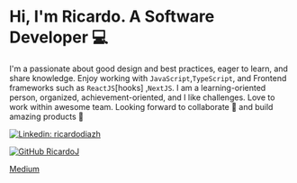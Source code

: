 # Hi, I'm Ricardo. A Software Developer 💻

I'm a passionate about good design and best practices, eager to learn, and share knowledge.
Enjoy working with `JavaScript`,`TypeScript`, and Frontend frameworks such as `ReactJS`[hooks] ,`NextJS`.
I am a learning-oriented person, organized, achievement-oriented, and I like challenges.
Love to work within awesome team. Looking forward to collaborate 🤝 and build amazing products 💯

  [![Linkedin: ricardodiazh](https://img.shields.io/badge/-Ricardo%20Diaz%20-blue?style=flat-square&logo=Linkedin&logoColor=white&link=https://www.linkedin.com/in/ricardodiazh/)](https://www.linkedin.com/in/ricardodiazh/)
  
 [![GitHub RicardoJ](https://img.shields.io/github/followers/RicardoJ?label=follow&style=social)](https://github.com/RicardoJ)
 
[Medium](https://medium.com/@rjdiazzh)

